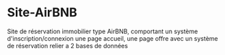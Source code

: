 # Site-AirBNB
Site de réservation immobilier type AirBNB, comportant un système d'inscription/connexion une page accueil, une page offre avec un système de réservation relier a 2 bases de données   
